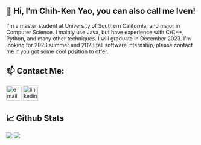 ## 👋 Hi, I’m Chih-Ken Yao, you can also call me Iven! 
I'm a master student at University of Southern California, and major in Computer Science. I mainly use Java, but have experience with C/C++, Python, and many other techniques. I will graduate in December 2023. I’m looking for 2023 summer and 2023 fall software internship, please contact me if you got some cool position to offer.


## 📫 Contact Me:
<p>
  <a href=mailto:"chihkeny@usc.edu"><img src="https://img.icons8.com/color/32/000000/gmail.png" width="40" height="40" alt="email"/></a>
  <a href="https://www.linkedin.com/in/chih-ken-yao/"><img src="https://img.icons8.com/color/32/000000/linkedin.png" width="40" height="40" alt="linkedin"/></a>
</p>


## 📈 Github Stats
![](https://github-readme-stats.vercel.app/api?username=iven-yao&theme=bear&hide_border=false&include_all_commits=true&count_private=true&card_width=500&show_icons=true)
![](https://github-readme-stats.vercel.app/api/top-langs/?username=iven-yao&theme=bear&count_private=true&layout=compact&langs_count=8&card_width=400)
<!---
iven-yao/iven-yao is a ✨ special ✨ repository because its `README.md` (this file) appears on your GitHub profile.
You can click the Preview link to take a look at your changes.
--->
